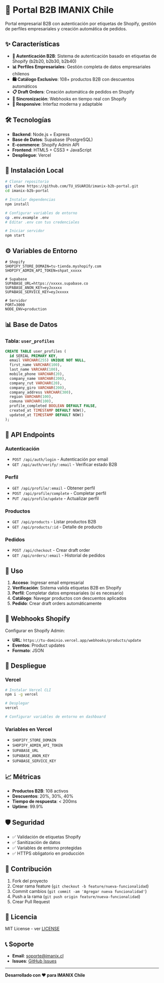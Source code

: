 # 🚀 Portal B2B IMANIX Chile

Portal empresarial B2B con autenticación por etiquetas de Shopify, gestión de perfiles empresariales y creación automática de pedidos.

## ✨ Características

- **🔐 Autenticación B2B**: Sistema de autenticación basado en etiquetas de Shopify (b2b20, b2b30, b2b40)
- **📊 Perfiles Empresariales**: Gestión completa de datos empresariales chilenos
- **🛍️ Catálogo Exclusivo**: 108+ productos B2B con descuentos automáticos
- **📋 Draft Orders**: Creación automática de pedidos en Shopify
- **🔄 Sincronización**: Webhooks en tiempo real con Shopify
- **📱 Responsive**: Interfaz moderna y adaptable

## 🛠️ Tecnologías

- **Backend**: Node.js + Express
- **Base de Datos**: Supabase (PostgreSQL)
- **E-commerce**: Shopify Admin API
- **Frontend**: HTML5 + CSS3 + JavaScript
- **Despliegue**: Vercel

## 🚀 Instalación Local

```bash
# Clonar repositorio
git clone https://github.com/TU_USUARIO/imanix-b2b-portal.git
cd imanix-b2b-portal

# Instalar dependencias
npm install

# Configurar variables de entorno
cp .env.example .env
# Editar .env con tus credenciales

# Iniciar servidor
npm start
```

## ⚙️ Variables de Entorno

```env
# Shopify
SHOPIFY_STORE_DOMAIN=tu-tienda.myshopify.com
SHOPIFY_ADMIN_API_TOKEN=shpat_xxxxx

# Supabase
SUPABASE_URL=https://xxxxx.supabase.co
SUPABASE_ANON_KEY=eyJxxxxx
SUPABASE_SERVICE_KEY=eyJxxxxx

# Servidor
PORT=3000
NODE_ENV=production
```

## 📊 Base de Datos

### Tabla: `user_profiles`

```sql
CREATE TABLE user_profiles (
  id SERIAL PRIMARY KEY,
  email VARCHAR(255) UNIQUE NOT NULL,
  first_name VARCHAR(100),
  last_name VARCHAR(100),
  mobile_phone VARCHAR(20),
  company_name VARCHAR(200),
  company_rut VARCHAR(20),
  company_giro VARCHAR(200),
  company_address VARCHAR(300),
  region VARCHAR(100),
  comuna VARCHAR(100),
  profile_completed BOOLEAN DEFAULT FALSE,
  created_at TIMESTAMP DEFAULT NOW(),
  updated_at TIMESTAMP DEFAULT NOW()
);
```

## 🔗 API Endpoints

### Autenticación
- `POST /api/auth/login` - Autenticación por email
- `GET /api/auth/verify/:email` - Verificar estado B2B

### Perfil
- `GET /api/profile/:email` - Obtener perfil
- `POST /api/profile/complete` - Completar perfil
- `PUT /api/profile/update` - Actualizar perfil

### Productos
- `GET /api/products` - Listar productos B2B
- `GET /api/products/:id` - Detalle de producto

### Pedidos
- `POST /api/checkout` - Crear draft order
- `GET /api/orders/:email` - Historial de pedidos

## 📱 Uso

1. **Acceso**: Ingresar email empresarial
2. **Verificación**: Sistema valida etiquetas B2B en Shopify
3. **Perfil**: Completar datos empresariales (si es necesario)
4. **Catálogo**: Navegar productos con descuentos aplicados
5. **Pedido**: Crear draft orders automáticamente

## 🔄 Webhooks Shopify

Configurar en Shopify Admin:
- **URL**: `https://tu-dominio.vercel.app/webhooks/products/update`
- **Eventos**: Product updates
- **Formato**: JSON

## 🚀 Despliegue

### Vercel
```bash
# Instalar Vercel CLI
npm i -g vercel

# Desplegar
vercel

# Configurar variables de entorno en dashboard
```

### Variables en Vercel
- `SHOPIFY_STORE_DOMAIN`
- `SHOPIFY_ADMIN_API_TOKEN`
- `SUPABASE_URL`
- `SUPABASE_ANON_KEY`
- `SUPABASE_SERVICE_KEY`

## 📈 Métricas

- **Productos B2B**: 108 activos
- **Descuentos**: 20%, 30%, 40%
- **Tiempo de respuesta**: < 200ms
- **Uptime**: 99.9%

## 🛡️ Seguridad

- ✅ Validación de etiquetas Shopify
- ✅ Sanitización de datos
- ✅ Variables de entorno protegidas
- ✅ HTTPS obligatorio en producción

## 🤝 Contribución

1. Fork del proyecto
2. Crear rama feature (`git checkout -b feature/nueva-funcionalidad`)
3. Commit cambios (`git commit -am 'Agregar nueva funcionalidad'`)
4. Push a la rama (`git push origin feature/nueva-funcionalidad`)
5. Crear Pull Request

## 📄 Licencia

MIT License - ver [LICENSE](LICENSE)

## 📞 Soporte

- **Email**: soporte@imanix.cl
- **Issues**: [GitHub Issues](https://github.com/TU_USUARIO/imanix-b2b-portal/issues)

---

**Desarrollado con ❤️ para IMANIX Chile** 
